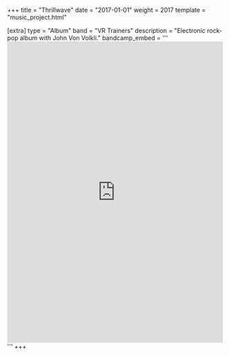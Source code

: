 +++
title = "Thrillwave"
date = "2017-01-01"
weight = 2017
template = "music_project.html"

[extra]
type = "Album"
band = "VR Trainers"
description = "Electronic rock-pop album with John Von Volkli."
bandcamp_embed = '''<iframe style="border: 0; width: 100%; height: 700px; max-width: 500px;" src="https://bandcamp.com/EmbeddedPlayer/album=3540732731/size=large/bgcol=ffffff/linkcol=0687f5/transparent=true/" seamless><a href="http://vrtrainers.bandcamp.com/album/thrillwave">Thrillwave by VR Trainers</a></iframe>'''
+++


